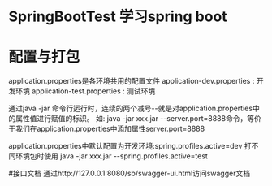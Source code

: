 # SpringBootTest  学习spring boot

# 配置与打包
application.properties是各环境共用的配置文件
application-dev.properties : 开发环境 
application-test.properties : 测试环境 

通过java -jar 命令行运行时，连续的两个减号--就是对application.properties中的属性值进行赋值的标识。
如: java -jar xxx.jar --server.port=8888命令，等价于我们在application.properties中添加属性server.port=8888

application.properties中默认配置为开发环境:spring.profiles.active=dev
打不同环境包时使用 java -jar xxx.jar --spring.profiles.active=test


#接口文档
通过http://127.0.0.1:8080/sb/swagger-ui.html访问swagger文档

